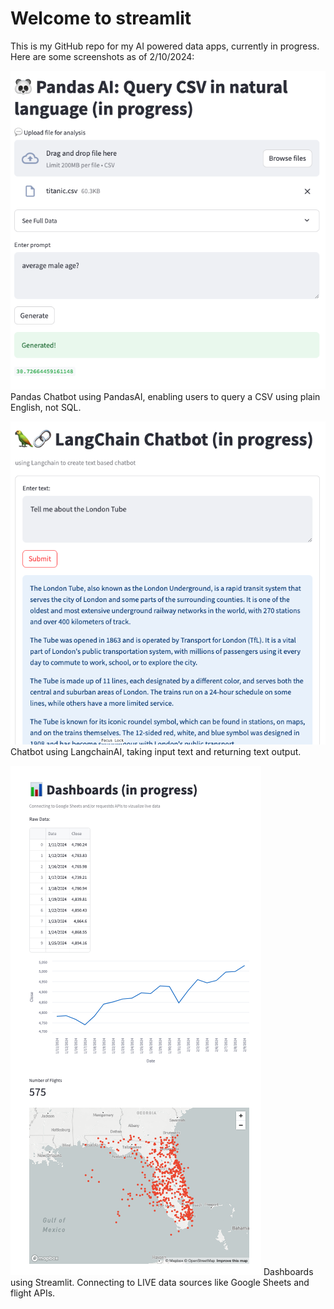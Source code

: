 # Welcome to streamlit

This is my GitHub repo for my AI powered data apps, currently in progress. Here are some screenshots as of 2/10/2024:

![pandas screenshot](img/pandas.png "PandasAI")
Pandas Chatbot using PandasAI, enabling users to query a CSV using plain English, not SQL.

![langchain screenshot](img/langchain.png "LangchainAI")
Chatbot using LangchainAI, taking input text and returning text output.

![dashboards screenshot](img/dashboards.png "Dashboards")
Dashboards using Streamlit. Connecting to LIVE data sources like Google Sheets and flight APIs.
